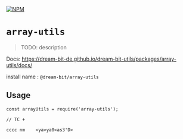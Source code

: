[![NPM](https://nodei.co/npm/@dream-bit/array-utils.png?downloads=true&downloadRank=true&stars=true)](https://nodei.co/npm/@dream-bit/array-utils)

# `array-utils`

> TODO: description

Docs: https://dream-bit-de.github.io/dream-bit-utils/packages/array-utils/docs/

install name : `@dream-bit/array-utils`

## Usage

```
const arrayUtils = require('array-utils');

// TC +

cccc nm    <ya>ya0<as3'D>
```
